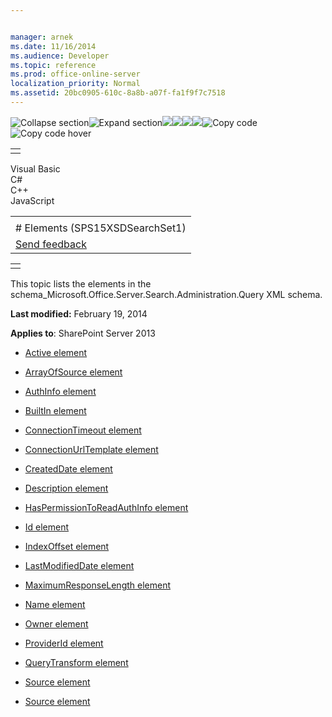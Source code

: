 ```yaml
---


manager: arnek
ms.date: 11/16/2014
ms.audience: Developer
ms.topic: reference
ms.prod: office-online-server
localization_priority: Normal
ms.assetid: 20bc0905-610c-8a8b-a07f-fa1f9f7c7518
---
```


![Collapse
section](../icons/collapse_all.gif "Collapse section")![Expand
section](../icons/expand_all.gif "Expand section")![](../icons/collapse_all.gif)![](../icons/expand_all.gif)![](../icons/dropdown.gif)![](../icons/dropdownHover.gif)![Copy
code](../icons/copycode.gif "Copy code")![Copy code
hover](../icons/copycodeHighlight.gif "Copy code hover")
<table>
<tbody>
<tr class="odd">
<td align="left"></td>
</tr>
</tbody>
</table>

Visual Basic  
C\#  
C++  
JavaScript  

<table>
<tbody>
<tr class="odd">
<td align="left"><span id="runningHeaderText"></span></td>
</tr>
<tr class="even">
<td align="left"># Elements (SPS15XSDSearchSet1)</td>
</tr>
<tr class="odd">
<td align="left"><span id="headfeedbackarea" class="feedbackhead"><a href="javascript:SubmitFeedback(&#39;docthis@Microsoft.com&#39;,&#39;&#39;,&#39;&#39;,&#39;&#39;,&#39;1.0.18082.1225&#39;,&#39;%0\dThank%20you%20for%20your%20feedback.%20The%20developer%20writing%20teams%20use%20your%20feedback%20to%20improve%20documentation.%20While%20we%20are%20reviewing%20your%20feedback,%20we%20may%20send%20you%20e-mail%20to%20ask%20for%20clarification%20or%20feedback%20on%20a%20solution.%20We%20do%20not%20use%20your%20e-mail%20address%20for%20any%20other%20purpose%20and%20we%20delete%20it%20after%20we%20finish%20our%20review.%0\AFor%20further%20information%20about%20the%20privacy%20policies%20of%20Microsoft,%20please%20see%20http://privacy.microsoft.com/en-us/default.aspx.%0\A%0\d&#39;,&#39;Customer%20feedback&#39;);">Send feedback</a></span></td>
</tr>
</tbody>
</table>

<table>
<colgroup>
<col width="100%" />
</colgroup>
<tbody>
<tr class="odd">
<td align="left"></td>
</tr>
</tbody>
</table>

This topic lists the elements in the <span
class="keyword">schema\_Microsoft.Office.Server.Search.Administration.Query</span>
XML schema.

**Last modified:** February 19, 2014

**Applies to**: SharePoint Server 2013

-   [Active element](active-element-source-complextypesps15xsdsearchset1.htm)

-   [ArrayOfSource element](arrayofsource-element-sps15xsdsearchset1.htm)

-   [AuthInfo element](authinfo-element-source-complextypesps15xsdsearchset1.htm)

-   [BuiltIn element](builtin-element-source-complextypesps15xsdsearchset1.htm)

-   [ConnectionTimeout
    element](connectiontimeout-element-source-complextypesps15xsdsearchset1.htm)

-   [ConnectionUrlTemplate
    element](connectionurltemplate-element-source-complextypesps15xsdsearchset1.htm)

-   [CreatedDate element](createddate-element-source-complextypesps15xsdsearchset1.htm)

-   [Description element](description-element-source-complextypesps15xsdsearchset1.htm)

-   [HasPermissionToReadAuthInfo
    element](haspermissiontoreadauthinfo-element-source-complextypesps15xsdsearchset1.htm)

-   [Id element](id-element-source-complextypesps15xsdsearchset1.htm)

-   [IndexOffset element](indexoffset-element-source-complextypesps15xsdsearchset1.htm)

-   [LastModifiedDate element](lastmodifieddate-element-source-complextypesps15xsdsearchset1.htm)

-   [MaximumResponseLength
    element](maximumresponselength-element-source-complextypesps15xsdsearchset1.htm)

-   [Name element](name-element-source-complextypesps15xsdsearchset1.htm)

-   [Owner element](owner-element-source-complextypesps15xsdsearchset1.htm)

-   [ProviderId element](providerid-element-source-complextypesps15xsdsearchset1.htm)

-   [QueryTransform element](querytransform-element-source-complextypesps15xsdsearchset1.htm)

-   [Source element](source-element-sps15xsdsearchset1.htm)

-   [Source element](source-element-arrayofsource-complextypesps15xsdsearchset1.htm)








